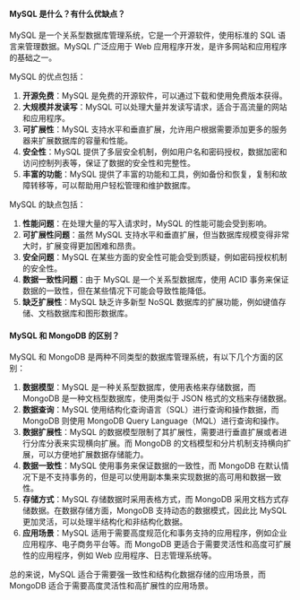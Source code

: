 <!--
 * @Author: Shu Binqi
 * @Date: 2023-03-06 01:37:38
 * @LastEditors: Shu Binqi
 * @LastEditTime: 2023-03-11 01:17:55
 * @Description: MySQL 面试题（3题）
 * @Version: 1.0.0
 * @FilePath: \interviewQuestions\前端框架\NodeJS\MySQL.md
-->

#### MySQL 是什么？有什么优缺点？

MySQL 是一个关系型数据库管理系统，它是一个开源软件，使用标准的 SQL 语言来管理数据。MySQL 广泛应用于 Web 应用程序开发，是许多网站和应用程序的基础之一。

MySQL 的优点包括：

1. **开源免费**：MySQL 是免费的开源软件，可以通过下载和使用免费版本获得。
1. **大规模并发读写**：MySQL 可以处理大量并发读写请求，适合于高流量的网站和应用程序。
1. **可扩展性**：MySQL 支持水平和垂直扩展，允许用户根据需要添加更多的服务器来扩展数据库的容量和性能。
1. **安全性**：MySQL 提供了多层安全机制，例如用户名和密码授权，数据加密和访问控制列表等，保证了数据的安全性和完整性。
1. **丰富的功能**：MySQL 提供了丰富的功能和工具，例如备份和恢复，复制和故障转移等，可以帮助用户轻松管理和维护数据库。

MySQL 的缺点包括：

1. **性能问题**：在处理大量的写入请求时，MySQL 的性能可能会受到影响。
1. **可扩展性问题**：虽然 MySQL 支持水平和垂直扩展，但当数据库规模变得非常大时，扩展变得更加困难和昂贵。
1. **安全问题**：MySQL 在某些方面的安全性可能会受到质疑，例如密码授权机制的安全性。
1. **数据一致性问题**：由于 MySQL 是一个关系型数据库，使用 ACID 事务来保证数据的一致性，但在某些情况下可能会导致性能降低。
1. **缺乏扩展性**：MySQL 缺乏许多新型 NoSQL 数据库的扩展功能，例如键值存储、文档数据库和图形数据库。

#### MySQL 和 MongoDB 的区别？

MySQL 和 MongoDB 是两种不同类型的数据库管理系统，有以下几个方面的区别：

1. **数据模型**：MySQL 是一种关系型数据库，使用表格来存储数据，而 MongoDB 是一种文档型数据库，使用类似于 JSON 格式的文档来存储数据。
1. **数据查询**：MySQL 使用结构化查询语言（SQL）进行查询和操作数据，而 MongoDB 则使用 MongoDB Query Language（MQL）进行查询和操作。
1. **数据扩展性**：MySQL 的数据模型限制了其扩展性，需要进行垂直扩展或者进行分库分表来实现横向扩展。而 MongoDB 的文档模型和分片机制支持横向扩展，可以方便地扩展数据存储能力。
1. **数据一致性**：MySQL 使用事务来保证数据的一致性，而 MongoDB 在默认情况下是不支持事务的，但是可以使用副本集来实现数据的高可用和数据一致性。
1. **存储方式**：MySQL 存储数据时采用表格方式，而 MongoDB 采用文档方式存储数据。在数据存储方面，MongoDB 支持动态的数据模式，因此比 MySQL 更加灵活，可以处理半结构化和非结构化数据。
1. **应用场景**：MySQL 适用于需要高度规范化和事务支持的应用程序，例如企业应用程序、电子商务平台等。而 MongoDB 更适合于需要灵活性和高度可扩展性的应用程序，例如 Web 应用程序、日志管理系统等。

总的来说，MySQL 适合于需要强一致性和结构化数据存储的应用场景，而 MongoDB 适合于需要高度灵活性和高扩展性的应用场景。
